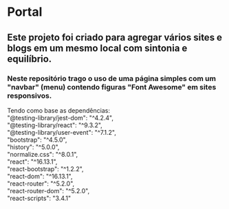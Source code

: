 # Portal
## Este projeto foi criado para agregar vários sites e blogs em um mesmo local com sintonia e equilíbrio.<br />
### Neste repositório trago o uso de uma página simples com um "navbar" (menu) contendo figuras "Font Awesome" em sites responsivos.<br />
Tendo como base as dependências: <br />
"@testing-library/jest-dom": "^4.2.4", <br />
"@testing-library/react": "^9.3.2", <br />
"@testing-library/user-event": "^7.1.2", <br />
"bootstrap": "^4.5.0", <br />
"history": "^5.0.0", <br />
"normalize.css": "^8.0.1", <br />
"react": "^16.13.1", <br />
"react-bootstrap": "^1.2.2", <br />
"react-dom": "^16.13.1", <br />
"react-router": "^5.2.0", <br />
"react-router-dom": "^5.2.0", <br />
"react-scripts": "3.4.1"
